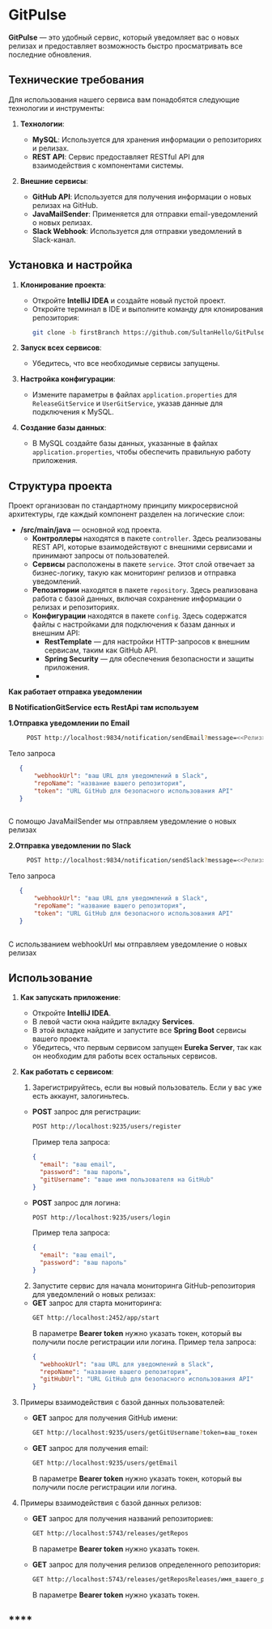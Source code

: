 # **GitPulse**

**GitPulse** — это удобный сервис, который уведомляет вас о новых релизах и предоставляет возможность быстро просматривать все последние обновления.

## **Технические требования**

Для использования нашего сервиса вам понадобятся следующие технологии и инструменты:

1. **Технологии**:
   - **MySQL**: Используется для хранения информации о репозиториях и релизах.
   - **REST API**: Сервис предоставляет RESTful API для взаимодействия с компонентами системы.

2. **Внешние сервисы**:
   - **GitHub API**: Используется для получения информации о новых релизах на GitHub.
   - **JavaMailSender**: Применяется для отправки email-уведомлений о новых релизах.
   - **Slack Webhook**: Используется для отправки уведомлений в Slack-канал.

## **Установка и настройка**

1. **Клонирование проекта**:
   - Откройте **IntelliJ IDEA** и создайте новый пустой проект.
   - Откройте терминал в IDE и выполните команду для клонирования репозитория:
     ```bash
     git clone -b firstBranch https://github.com/SultanHello/GitPulse.git
     ```

2. **Запуск всех сервисов**:
   - Убедитесь, что все необходимые сервисы запущены.

3. **Настройка конфигурации**:
   - Измените параметры в файлах `application.properties` для `ReleaseGitService` и `UserGitService`, указав данные для подключения к MySQL.

4. **Создание базы данных**:
   - В MySQL создайте базы данных, указанные в файлах `application.properties`, чтобы обеспечить правильную работу приложения.

## **Структура проекта**

Проект организован по стандартному принципу микросервисной архитектуры, где каждый компонент разделен на логические слои:

- **/src/main/java** — основной код проекта.
  - **Контроллеры** находятся в пакете `controller`. Здесь реализованы REST API, которые взаимодействуют с внешними сервисами и принимают запросы от пользователей.
  - **Сервисы** расположены в пакете `service`. Этот слой отвечает за бизнес-логику, такую как мониторинг релизов и отправка уведомлений.
  - **Репозитории** находятся в пакете `repository`. Здесь реализована работа с базой данных, включая сохранение информации о релизах и репозиториях.
  - **Конфигурации** находятся в пакете `config`. Здесь содержатся файлы с настройками для подключения к базам данных и внешним API:
    - **RestTemplate** — для настройки HTTP-запросов к внешним сервисам, таким как GitHub API.
    - **Spring Security** — для обеспечения безопасности и защиты приложения.
    - 
**Как работает отправка уведомлении**

**В NotificationGitService есть RestApi там используем**

**1.Отправка уведомлении по Email**

```bash
     POST http://localhost:9834/notification/sendEmail?message=<<Релиз>>
```

Тело запроса

```json
   {
       "webhookUrl": "ваш URL для уведомлений в Slack",
       "repoName": "название вашего репозитория",
       "token": "URL GitHub для безопасного использования API"
   }
    
```
С помощю JavaMailSender мы отправляем уведомление о новых релизах

**2.Отправка уведомлении по Slack**

```bash
     POST http://localhost:9834/notification/sendSlack?message=<<Релиз>>
```

Тело запроса

```json
   {
       "webhookUrl": "ваш URL для уведомлений в Slack",
       "repoName": "название вашего репозитория",
       "token": "URL GitHub для безопасного использования API"
   }
    
```
C использванием webhookUrl мы отправляем уведомление о новых релизах


## **Использование**

1. **Как запускать приложение**:
   - Откройте **IntelliJ IDEA**.
   - В левой части окна найдите вкладку **Services**.
   - В этой вкладке найдите и запустите все **Spring Boot** сервисы вашего проекта.
   - Убедитесь, что первым сервисом запущен **Eureka Server**, так как он необходим для работы всех остальных сервисов.

2. **Как работать с сервисом**:

   1. Зарегистрируйтесь, если вы новый пользователь. Если у вас уже есть аккаунт, залогиньтесь.
   
   - **POST** запрос для регистрации:
     ```bash
     POST http://localhost:9235/users/register
     ```
     Пример тела запроса:
     ```json
     {
       "email": "ваш email",
       "password": "ваш пароль",
       "gitUsername": "ваше имя пользователя на GitHub"
     }
     ```

   - **POST** запрос для логина:
     ```bash
     POST http://localhost:9235/users/login
     ```
     Пример тела запроса:
     ```json
     {
       "email": "ваш email",
       "password": "ваш пароль"
     }
     ```

   2. Запустите сервис для начала мониторинга GitHub-репозитория для уведомлений о новых релизах:
   
   - **GET** запрос для старта мониторинга:
     ```bash
     GET http://localhost:2452/app/start
     ```
     В параметре **Bearer token** нужно указать токен, который вы получили после регистрации или логина.
     Пример тела запроса:
     ```json
     {
       "webhookUrl": "ваш URL для уведомлений в Slack",
       "repoName": "название вашего репозитория",
       "gitHubUrl": "URL GitHub для безопасного использования API"
     }
     ```

3. Примеры взаимодействия с базой данных пользователей:

   - **GET** запрос для получения GitHub имени:
     ```bash
     GET http://localhost:9235/users/getGitUsername?token=ваш_токен
     ```
   - **GET** запрос для получения email:
     ```bash
     GET http://localhost:9235/users/getEmail
     ```
     В параметре **Bearer token** нужно указать токен, который вы получили после регистрации или логина.

4. Примеры взаимодействия с базой данных релизов:

   - **GET** запрос для получения названий репозиториев:
     ```bash
     GET http://localhost:5743/releases/getRepos
     ```
     В параметре **Bearer token** нужно указать токен.

   - **GET** запрос для получения релизов определенного репозитория:
     ```bash
     GET http://localhost:5743/releases/getReposReleases/имя_вашего_репозитория
     ```
     В параметре **Bearer token** нужно указать токен.

## ****


  
        
            
            

